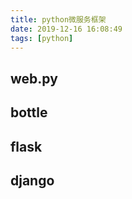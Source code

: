 ```yaml
---
title: python微服务框架
date: 2019-12-16 16:08:49
tags: [python]
---
```


## web.py

## bottle

## flask

## django

